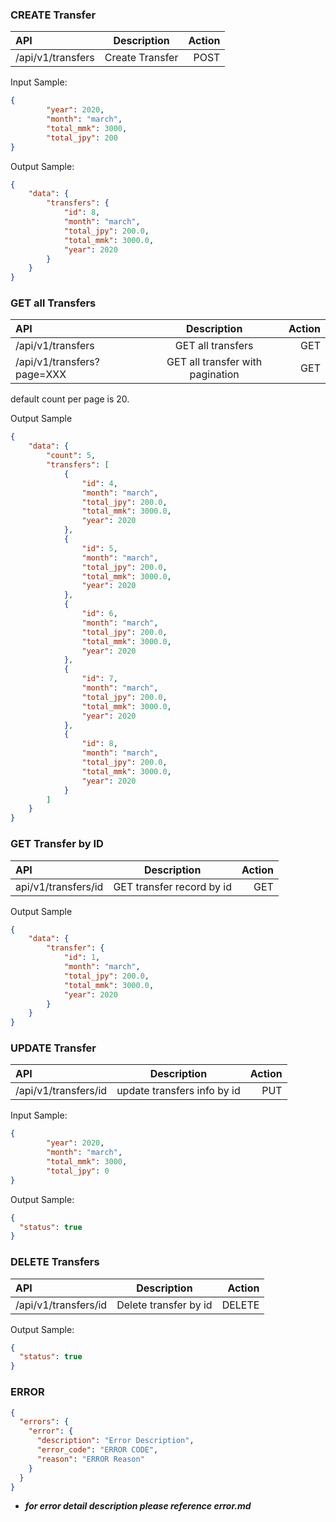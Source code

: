 ### CREATE Transfer
| API      | Description | Action     |
| :---        |    :----:   |          ---: |
| /api/v1/transfers     | Create Transfer    | POST   |

Input Sample:
```json
{
        "year": 2020,
        "month": "march",
        "total_mmk": 3000,
        "total_jpy": 200
} 
```
Output Sample:
```json
{
    "data": {
        "transfers": {
            "id": 8,
            "month": "march",
            "total_jpy": 200.0,
            "total_mmk": 3000.0,
            "year": 2020
        }
    }
}
```

### GET all Transfers
| API      | Description | Action     |
| :---        |    :----:   |          ---: |
| /api/v1/transfers     | GET all transfers      | GET   |
| /api/v1/transfers?page=XXX     | GET all transfer with pagination      | GET   |
default count per page is 20.


Output Sample
```json
{
    "data": {
        "count": 5,
        "transfers": [
            {
                "id": 4,
                "month": "march",
                "total_jpy": 200.0,
                "total_mmk": 3000.0,
                "year": 2020
            },
            {
                "id": 5,
                "month": "march",
                "total_jpy": 200.0,
                "total_mmk": 3000.0,
                "year": 2020
            },
            {
                "id": 6,
                "month": "march",
                "total_jpy": 200.0,
                "total_mmk": 3000.0,
                "year": 2020
            },
            {
                "id": 7,
                "month": "march",
                "total_jpy": 200.0,
                "total_mmk": 3000.0,
                "year": 2020
            },
            {
                "id": 8,
                "month": "march",
                "total_jpy": 200.0,
                "total_mmk": 3000.0,
                "year": 2020
            }
        ]
    }
}
```

### GET Transfer by ID
| API      | Description | Action     |
| :---        |    :----:   |          ---: |
| api/v1/transfers/id     | GET transfer record by id    | GET   |

Output Sample
```json
{
    "data": {
        "transfer": {
            "id": 1,
            "month": "march",
            "total_jpy": 200.0,
            "total_mmk": 3000.0,
            "year": 2020
        }
    }
}
```

### UPDATE Transfer
| API      | Description | Action     |
| :---        |    :----:   |          ---: |
| /api/v1/transfers/id     | update transfers info by id     | PUT  |

Input Sample:
```json
{
        "year": 2020,
        "month": "march",
        "total_mmk": 3000,
        "total_jpy": 0
}
```

Output Sample:
```json
{
  "status": true
}
```

### DELETE Transfers
| API      | Description | Action     |
| :---        |    :----:   |          ---: |
| /api/v1/transfers/id     | Delete transfer by id     | DELETE  |

Output Sample:
```json
{
  "status": true
}
```

### ERROR 
```json
{
  "errors": {
    "error": {
      "description": "Error Description",
      "error_code": "ERROR CODE",
      "reason": "ERROR Reason"
    }
  }
}
```
- ***for error detail description please reference error.md***
